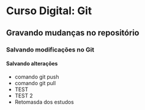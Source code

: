 # Curso Digital: Git

## Gravando mudanças no repositório

### Salvando modificações no Git

#### Salvando alterações

- comando git push
- comando git pull
- TEST
- TEST 2
- Retomasda dos estudos
